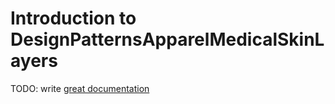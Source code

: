 # Introduction to DesignPatternsApparelMedicalSkinLayers

TODO: write [great documentation](http://jacobian.org/writing/what-to-write/)
